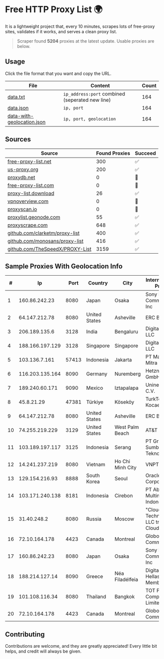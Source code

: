 
# Free HTTP Proxy List 🌍

It is a lightweight project that, every 10 minutes, scrapes lots of free-proxy sites, validates if it works, and serves a clean proxy list.


> Scraper found **5204** proxies at the latest update. Usable proxies are below.

## Usage

Click the file format that you want and copy the URL.


|File|Content|Count|
|----|-------|-----|
|[data.txt](https://raw.githubusercontent.com/themiralay/Proxy-List-World/master/data.txt)|`ip_address:port` combined (seperated new line)|164|
|[data.json](https://raw.githubusercontent.com/themiralay/Proxy-List-World/master/data.json)|`ip, port`|164|
|[data-with-geolocation.json](https://raw.githubusercontent.com/themiralay/Proxy-List-World/master/data-with-geolocation.json)|`ip, port, geolocation`|164|

## Sources

|Source|Found Proxies|Succeed|
|------|-------------|-------|
|[free-proxy-list.net](https://free-proxy-list.net)|300|✅|
|[us-proxy.org](https://www.us-proxy.org)|200|✅|
|[proxydb.net](http://proxydb.net)|0|🚫|
|[free-proxy-list.com](https://free-proxy-list.com/?page=&port=&type%5B%5D=http&type%5B%5D=https&up_time=0&search=Search)|0|🚫|
|[proxy-list.download](https://www.proxy-list.download/HTTP)|26|✅|
|[vpnoverview.com](https://vpnoverview.com/privacy/anonymous-browsing/free-proxy-servers)|0|🚫|
|[proxyscan.io](https://www.proxyscan.io)|0|🚫|
|[proxylist.geonode.com](https://proxylist.geonode.com/api/proxy-list?limit=300&page=1&sort_by=lastChecked&sort_type=desc&protocols=http,https)|55|✅|
|[proxyscrape.com](https://api.proxyscrape.com/v2/?request=displayproxies&protocol=http&timeout=10000&country=all&ssl=all&anonymity=all)|648|✅|
|[github.com/clarketm/proxy-list](https://raw.githubusercontent.com/clarketm/proxy-list/master/proxy-list-raw.txt)|400|✅|
|[github.com/monosans/proxy-list](https://raw.githubusercontent.com/monosans/proxy-list/main/proxies/http.txt)|416|✅|
|[github.com/TheSpeedX/PROXY-List](https://raw.githubusercontent.com/TheSpeedX/PROXY-List/master/http.txt)|3159|✅|


## Sample Proxies With Geolocation Info

|#|Ip|Port|Country|City|Internet Service Provider|
|-|--|----|-------|----|-------------------------|
|1|160.86.242.23|8080|Japan|Osaka|Sony Network Communications Inc|
|2|64.147.212.78|8080|United States|Asheville|ERC Broadband|
|3|206.189.135.6|3128|India|Bengaluru|DigitalOcean, LLC|
|4|188.166.197.129|3128|Singapore|Singapore|DigitalOcean, LLC|
|5|103.136.7.161|57413|Indonesia|Jakarta|PT Maxindo Mitra Solusi|
|6|116.203.135.164|8090|Germany|Nuremberg|Hetzner Online GmbH|
|7|189.240.60.171|9090|Mexico|Iztapalapa|Uninet S.A. de C.V.|
|8|45.8.21.29|47381|Türkiye|Köseköy|TurkTelekom Kocaeli Korfez|
|9|64.147.212.78|8080|United States|Asheville|ERC Broadband|
|10|74.255.219.229|3129|United States|West Palm Beach|AT&T Corp.|
|11|103.189.197.117|3125|Indonesia|Serang|PT Graha Sumber Teknologi|
|12|14.241.237.219|8080|Vietnam|Ho Chi Minh City|VNPT|
|13|129.154.216.93|8888|South Korea|Seoul|Oracle Corporation|
|14|103.171.240.138|8181|Indonesia|Cirebon|PT Abs Multimedia Indonesia|
|15|31.40.248.2|8080|Russia|Moscow|"Cloud Technologies" LLC trading as Cloud.ru|
|16|72.10.164.178|4423|Canada|Montreal|GloboTech Communications|
|17|160.86.242.23|8080|Japan|Osaka|Sony Network Communications Inc|
|18|188.214.127.14|8090|Greece|Néa Filadélfeia|Digital Realty Hellas Single Member S.A|
|19|101.108.116.34|8080|Thailand|Bangkok|TOT Public Company Limited|
|20|72.10.164.178|4423|Canada|Montreal|GloboTech Communications|



## Contributing

Contributions are welcome, and they are greatly appreciated! Every
little bit helps, and credit will always be given.


